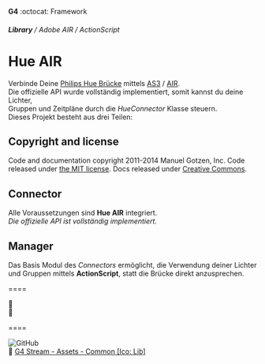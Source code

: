  __G4__ :octocat: Framework  
  
  

  
  
  
###### **Library** / Adobe AIR / ActionScript
Hue AIR  
=============
  
    
Verbinde Deine [Philips Hue Brücke](http://my.meethue.com/de-de/) mittels [AS3](http://de.m.wikipedia.org/wiki/ActionScript) / [AIR](http://get.adobe.com/air).  
Die offizielle API wurde vollständig implementiert, somit kannst du deine Lichter,  
Gruppen und Zeitpläne durch die _HueConnector_ Klasse steuern.  
Dieses Projekt besteht aus drei Teilen: 
  
  
  
  
## Copyright and license

Code and documentation copyright 2011-2014 Manuel Gotzen, Inc. Code released under [the MIT license](LICENSE). Docs released under [Creative Commons](docs/LICENSE).
  
  
  
  
## Connector  
  
  
Alle Voraussetzungen sind **Hue AIR** integriert.  
_Die offizielle API ist vollständig implementiert._  
  
  
  
  
## Manager  
  
  
Das Basis Modul des _Connectors_ ermöglicht, die Verwendung deiner Lichter und Gruppen mittels **ActionScript**, statt die Brücke direkt anzusprechen.  
  
  
====  

  
  :open_file_folder:  
  :page_facing_up:  




====

  
![GitHub](http://bit.ly/G4-GitHub-ico-32x32)  
:link: [G4 Stream - Assets - Common [Ico: Lib]](http://bit.ly/G4-assets-common-ico)  

